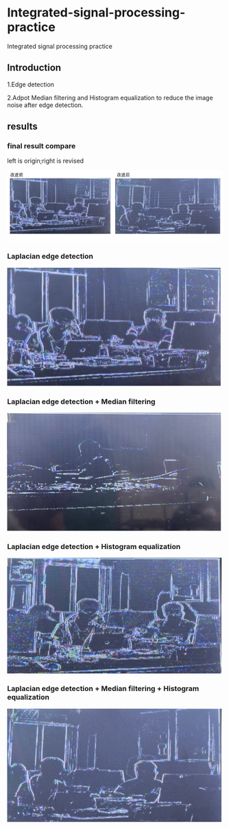 # Integrated-signal-processing-practice
Integrated signal processing practice



## Introduction
1.Edge detection

2.Adpot Median filtering and Histogram equalization to reduce the image noise after edge detection.


## results

### final result compare
left is origin;right is revised

<img src="https://github.com/yangtiming/Integrated-signal-processing-practice/blob/master/imgs/compare.png" width="1000px">


### Laplacian edge detection
<img src="https://github.com/yangtiming/Integrated-signal-processing-practice/blob/master/imgs/laplace.jpg" width="500px">


### Laplacian edge detection + Median filtering 
<img src="https://github.com/yangtiming/Integrated-signal-processing-practice/blob/master/imgs/median.jpg" width="500px">

### Laplacian edge detection + Histogram equalization
<img src="https://github.com/yangtiming/Integrated-signal-processing-practice/blob/master/imgs/hist.jpg" width="500px">



### Laplacian edge detection + Median filtering + Histogram equalization
<img src="https://github.com/yangtiming/Integrated-signal-processing-practice/blob/master/imgs/hist%2Bmedian.jpg" width="500px">

